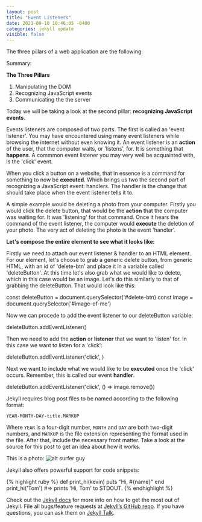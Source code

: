 ```yaml
---
layout: post
title: "Event Listeners"
date: 2021-09-10 10:46:05 -0400
categories: jekyll update
visible: false
---
```


The three pillars of a web application are the following:

Summary:

**The Three Pillars**

1. Manipulating the DOM
2. Recognizing JavaScript events
3. Communicating the the server

Today we will be taking a look at the second pillar: **recognizing JavaScript events**.

Events listeners are composed of two parts. The first is called an 'event listener'. You may have encountered using many event listeners while browsing the internet without even knowing it. An event listener is an **action** of the user, that the computer waits, or 'listens', for. It is something that **happens**. A commmon event listener you may very well be acquainted with, is the 'click' event.

When you click a button on a website, that in essence is a command for something to now be **executed**. Which brings us two the second part of recognizing a JavaScript event: handlers. The handler is the change that should take place when the event listener tells it to.

A simple example would be deleting a photo from your computer. Firstly you would click the delete button, that would be the **action** that the computer was waiting for. It was 'listening' for that command. Once it hears the command of the event listener, the computer would **execute** the deletion of your photo. The very act of deleting the photo is the event 'handler'.

**Let's compose the entire element to see what it looks like:**

Firstly we need to attach our event listener & handler to an HTML element.
For our element, let's choose to grab a generic delete button, from generic HTML, with an id of 'delete-btn' and place it in a variable called 'deleteButton'. At this time let's also grab what we would like to delete, which in this case would be an image. Let's do this similarly to that of grabbing the deleteButton. That would look like this:

const deleteButton = document.querySelector('#delete-btn)
const image = document.querySelector('#image-of-me')

Now we can procede to add the event listener to our deleteButton variable:

deleteButton.addEventListener()

Then we need to add the **action** or **listener** that we want to 'listen' for. In this case we want to listen for a 'click':

deleteButton.addEventListener('click', )

Next we want to include what we would like to be **executed** once the 'click' occurs. Remember, this is called our event **handler**.

deleteButton.addEventListener('click', () => image.remove())

Jekyll requires blog post files to be named according to the following format:

`YEAR-MONTH-DAY-title.MARKUP`

Where `YEAR` is a four-digit number, `MONTH` and `DAY` are both two-digit numbers, and `MARKUP` is the file extension representing the format used in the file. After that, include the necessary front matter. Take a look at the source for this post to get an idea about how it works.

This is a photo: ![alt surfer guy](Surfer1.jpg)

Jekyll also offers powerful support for code snippets:

{% highlight ruby %}
def print_hi(kevin)
puts "Hi, #{name}"
end
print_hi('Tom')
#=> prints 'Hi, Tom' to STDOUT.
{% endhighlight %}

Check out the [Jekyll docs][jekyll-docs] for more info on how to get the most out of Jekyll. File all bugs/feature requests at [Jekyll’s GitHub repo][jekyll-gh]. If you have questions, you can ask them on [Jekyll Talk][jekyll-talk].

[jekyll-docs]: https://jekyllrb.com/docs/home
[jekyll-gh]: https://github.com/jekyll/jekyll
[jekyll-talk]: https://talk.jekyllrb.com/
